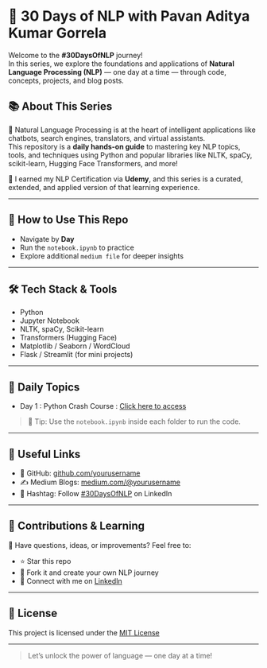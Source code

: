 # 🚀 30 Days of NLP with Pavan Aditya Kumar Gorrela

Welcome to the **#30DaysOfNLP** journey!  
In this series, we explore the foundations and applications of **Natural Language Processing (NLP)** — one day at a time — through code, concepts, projects, and blog posts.


## 📚 About This Series

🧠 Natural Language Processing is at the heart of intelligent applications like chatbots, search engines, translators, and virtual assistants.  
This repository is a **daily hands-on guide** to mastering key NLP topics, tools, and techniques using Python and popular libraries like NLTK, spaCy, scikit-learn, Hugging Face Transformers, and more!

📜 I earned my NLP Certification via **Udemy**, and this series is a curated, extended, and applied version of that learning experience.

---

## 🧭 How to Use This Repo

- Navigate by **Day**
- Run the `notebook.ipynb` to practice
- Explore additional `medium file` for deeper insights

---

## 🛠 Tech Stack & Tools

- Python
- Jupyter Notebook
- NLTK, spaCy, Scikit-learn
- Transformers (Hugging Face)
- Matplotlib / Seaborn / WordCloud
- Flask / Streamlit (for mini projects)

---

## 📅 Daily Topics

- Day 1 : Python Crash Course : [Click here to access](https://github.com/Pavan-Aditya-Kumar-Gorrela/NLPSeries/tree/main/Day1)

> 📌 Tip: Use the `notebook.ipynb` inside each folder to run the code.

---

## 🔗 Useful Links

- 📂 GitHub: [github.com/yourusername](https://github.com/Pavan-Aditya-Kumar-Gorrela)
- ✍️ Medium Blogs: [medium.com/@yourusername](https://medium.com/@pavanadityakumarg2004)
- 🧠 Hashtag: Follow [#30DaysOfNLP](https://www.linkedin.com/in/pavan-aditya-kumar-gorrela-857770271/) on LinkedIn

---

## 🙌 Contributions & Learning

💬 Have questions, ideas, or improvements? Feel free to:
- ⭐ Star this repo
- 🍴 Fork it and create your own NLP journey
- 📧 Connect with me on [LinkedIn](https://www.linkedin.com/in/pavan-aditya-kumar-gorrela-857770271/)

---

## 📜 License

This project is licensed under the [MIT License](./LICENSE)

---

> Let’s unlock the power of language — one day at a time!
